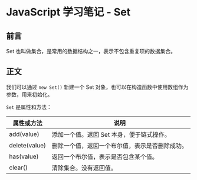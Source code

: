 # JavaScript 学习笔记 - Set

## 前言

Set 也叫做集合，是常用的数据结构之一，表示不包含重复项的数据集合。

## 正文

我们可以通过 `new Set()` 新建一个 Set 对象，也可以在构造函数中使用数组作为参数，用来初始化。

`Set` 是属性和方法：

属性或方法 | 说明
--- | ---
add(value) | 添加一个值。返回 Set 本身，便于链式操作。
delete(value) | 删除一个值，返回一个布尔值，表示是否删除成功。
has(value) | 返回一个布尔值，表示是否包含某个值。
clear() | 清除集合。没有返回值。